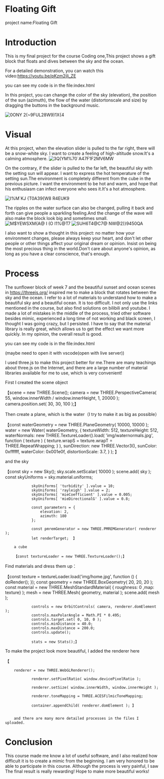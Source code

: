 # Floating Gift
project name:Floating Gift
# Introduction
This is my final project for the course Coding one,This project shows a gift block that floats and dives between the sky and the ocean.

For a detailed demonstration, you can watch this video:https://youtu.be/pKzm2jIj_ZE


you can see my code is in the file:index.html


In this project, you can change the color of the sky (elevation), the position of the sun (azimuth), the flow of the water (distortonscale and size) by dragging the buttons in the background music.

![0ONY 2($~9FUL28$W9)1X{4](https://user-images.githubusercontent.com/117812805/205656634-4916f46b-b62b-49f5-a2d0-b656b5650a0c.png)
# Visual
At this project, when the elevation slider is pulled to the far right, there will be a snow-white sky. I want to create a feeling of high-altitude snow.It's a calming atmosphere.
![3Q(YM%70`A47F1F2MV6$M$W](https://user-images.githubusercontent.com/117812805/205658137-260159b7-3d69-4b3a-9628-4868c9d85eb5.png)

On the contrary, if the slider is pulled to the far left, the beautiful sky with the setting sun will appear. I want to express the hot temperature of the setting sun.The environment is completely different from the cube in the previous picture. I want the environment to be hot and warm, and hope that his enthusiasm can infect everyone who sees it.It's a hot atmosphere.

![I%M`KJ {T0A39{W8 R4EUK9](https://user-images.githubusercontent.com/117812805/205658632-036f84a4-e81b-4cf6-a694-284edec4a2da.png)

The ripples on the water surface can also be changed, pulling it back and forth can give people a sparkling feeling.And the change of the wave will also make the block look big and sometimes small.
![M$YEWSXM{A@ I (O I1%@T7](https://user-images.githubusercontent.com/117812805/205658940-1def44fe-5da3-437d-af5c-a32ea51a50a1.png)
![SUH6T4@C7@ NW@2)}9450QA](https://user-images.githubusercontent.com/117812805/205658958-0c258d19-8210-4ba6-ab9f-ba1ca8b8ddc6.png)

I also want to show a thought in this project: no matter how your environment changes, please always keep your heart, and don't let other people or other things affect your original dream or opinion. Insist on being the most precious thing in the world.Don't care about anyone's opinion, as long as you have a clear conscience, that's enough.

# Process
The sunflower block of week 7 and the beautiful sunset and ocean scenes in https://threejs.org/ inspired me to make a block that rotates between the sky and the ocean. I refer to a lot of materials to understand how to make a beautiful sky and a beautiful ocean. It is too difficult. I not only use the links mentioned in the course, but also find solutions on bilibili and youtube. I made a lot of mistakes in the middle of the process, tried other software besides mimic, experienced a long time of not working and black screen, I thought I was going crazy, but I persisted. I have to say that the material library is really great, which allows us to get the effect we want more quickly. In my opinion, the overall result is good.

you can see my code is in the file:index.html

(maybe need to open it with vscode(open with live server))

I used three.js to make this project better for me.There are many teachings about three.js on the Internet, and there are a large number of material libraries available for me to use, which is very convenient!

First I created the scene object


【scene = new THREE.Scene();
  camera = new THREE.PerspectiveCamera( 55, window.innerWidth / window.innerHeight, 1, 20000 );
				camera.position.set( 30, 30, 100 );】

Then create a plane, which is the water（I try to make it as big as possible）


【const waterGeometry = new THREE.PlaneGeometry( 10000, 10000 );
water = new Water(
					waterGeometry,
					{
						textureWidth: 512,
						textureHeight: 512,
						waterNormals: new THREE.TextureLoader().load( 'img/waternormals.jpg', function ( texture ) {
							texture.wrapS = texture.wrapT = THREE.RepeatWrapping;
						} ),
						sunDirection: new THREE.Vector3(),
						sunColor: 0xffffff,
						waterColor: 0x001e0f,
						distortionScale: 3.7,	}
				);
】

and the sky

【const sky = new Sky();
				sky.scale.setScalar( 10000 );
				scene.add( sky );
        const skyUniforms = sky.material.uniforms;

				skyUniforms[ 'turbidity' ].value = 10;
				skyUniforms[ 'rayleigh' ].value = 2;
				skyUniforms[ 'mieCoefficient' ].value = 0.005;
				skyUniforms[ 'mieDirectionalG' ].value = 0.8;

				const parameters = {
					elevation: 2,
					azimuth: 180
				};

				const pmremGenerator = new THREE.PMREMGenerator( renderer );
				let renderTarget;  】
        
        a cube
        
        【const textureLoader = new THREE.TextureLoader();】

Find materials and dress them up：


【const texture = textureLoader.load('img/home.jpg', function () {
					doRender();
				});
				const geometry = new THREE.BoxGeometry( 20, 20, 20 );
				const material = new THREE.MeshStandardMaterial( { roughness: 0 ,map: texture} );
				mesh = new THREE.Mesh( geometry, material );
				scene.add( mesh );

				
				controls = new OrbitControls( camera, renderer.domElement );
				controls.maxPolarAngle = Math.PI * 0.495;
				controls.target.set( 0, 10, 0 );
				controls.minDistance = 40.0;
				controls.maxDistance = 200.0;
				controls.update();

				stats = new Stats();】
        
        
To make the project look more beautiful, I added the renderer here

【            

        renderer = new THREE.WebGLRenderer();

				renderer.setPixelRatio( window.devicePixelRatio );
        
				renderer.setSize( window.innerWidth, window.innerHeight );
        
				renderer.toneMapping = THREE.ACESFilmicToneMapping;
        
				container.appendChild( renderer.domElement ); 】
        
        
        and there are many more detailed processes in the files I uploaded.
        
   # Conclusion
   This course made me know a lot of useful software, and I also realized how difficult it is to create a mimic from the beginning. I am very honored to be able to participate in this course. Although the process is very painful, I saw The final result is really rewarding! Hope to make more beautiful works!
        
        
